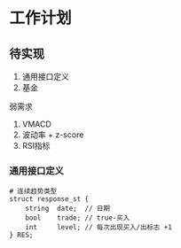 # 工作计划

## 待实现

1. 通用接口定义
2. 基金

弱需求
1. VMACD
2. 波动率 + z-score
3. RSI指标

### 通用接口定义

    # 连续趋势类型
    struct response_st {
        string 	date;  // 日期
        bool 	trade; // true-买入
        int  	level; // 每次出现买入/出标志 +1
    } RES;

